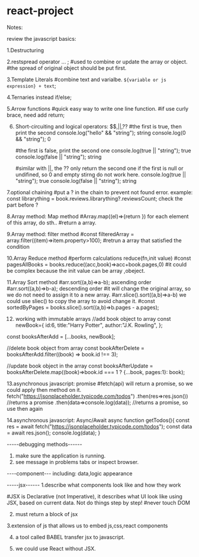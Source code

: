 # react-project

Notes:

review the javascript basics:

1.Destructuring

2.restspread operator ... ;
#used to combine or update the array or object.
#the spread of original object should be put first.

3.Template Literals
#combine text and varialbe. `${variable or js expression} + text`;

4.Ternaries instead if/else;

5.Arrow functions
#quick easy way to write one line function.
#if use curly brace, need add return;

6. Short-circuiting and logical operators: $$,||,??
   #the first is true, then print the second
   console.log("hello" && "string"); string
   console.log(0 && "string"); 0

   #the first is false, print the second one
   console.log(true || "string"); true
   console.log(false || "string"); string

   #similar with ||, the ?? only return the second one if the first is null or undifined, so 0 and empty stirng do not work here.
   console.log(true || "string"); true
   console.log(false || "string"); string

7.optional chaining
#put a ? in the chain to prevent not found error.
example: const librarything = book.reviews.librarything?.reviewsCount;
check the part before ?

8.Array method: Map method
#Array.map((el)=>{return }) for each element of this array, do sth..
#return a array.

9.Array method: filter method
#const filteredArray = array.filter((item)=>item.property>100);
#retrun a array that satisfied the condition

10.Array Reduce method
#perform calculations reduce(fn,init value)
#const pagesAllBooks = books.reduce((acc,book)=>acc+book.pages,0)
#it could be complex because the init value can be array ,obeject.

11.Array Sort method
#arr.sort((a,b)=>a-b); ascending order
#arr.sort((a,b)=>b-a); descending order
#it will change the original array, so we do not need to assign it to a new array.
#arr.slice().sort((a,b)=>a-b) we could use sliec() to copy the array to avoid change it.
#const sortedByPages = books.slice().sort((a,b)=>b.pages - a.pages);

12. working with immutable arrays
    //add book object to array
    const newBook={
    id:6,
    title:"Harry Potter",
    author:"J.K. Rowling",
    };

const booksAfterAdd = [...books, newBook];

//delete book object from array
const bookAfterDelete = booksAfterAdd.filter((book) => book.id !== 3);

//update book object in the array
const booksAfterUpdate = booksAfterDelete.map((book)=>book.id === 1 ? {...book, pages:1}: book);

13.asynchronous javascript: promise
#fetch(api) will return a promise, so we could apply then method on it.
fetch("https://jsonplaceholder.typicode.com/todos")
.then(res=>res.json()) //returns a promise
.then(data=>console.log(data)); //returns a promise, so use then again

14.asynchronous javascript: Async/Await
async function getTodos(){
const res = await fetch("https://jsonplaceholder.typicode.com/todos");
const data = await res.json();
console.log(data);
}

-----debugging methods------

1. make sure the application is running.
2. see message in problems tabs or inspect browser.

----component---
including: data,logic appearance

-----jsx------
1.describe what components look like and how they work

#JSX is Declarative (not Imperative), it describes what UI look like using JSX, based on current data. Not do things step by step!
#never touch DOM

2. must return a block of jsx

3.extension of js that allows us to embed js,css,react components

4. a tool called BABEL transfer jsx to javascript.

5. we could use React without JSX.
